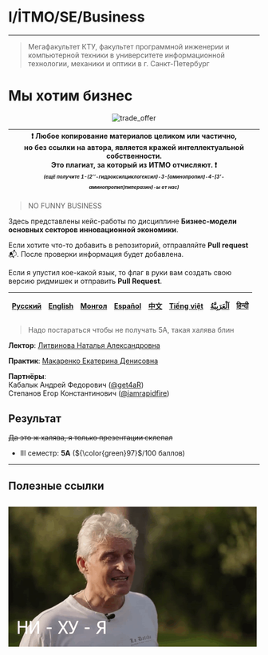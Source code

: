 # I/İTMO/SE/Business

---
> Мегафакультет КТУ, факультет программной инженерии и компьютерной техники в университете информационной технологии, механики и оптики в г. Санкт-Петербург
# Мы хотим бизнес
<p align="center">
    <img src="https://media1.tenor.com/m/nlHSw3gcLSYAAAAC/trade-offer.gif" alt="trade_offer"/>
</p>

| :exclamation: <b>Любое копирование материалов целиком или частично,<br>но без ссылки на автора, является кражей интеллектуальной собственности.<br>Это плагиат, за который из ИТМО отчисляют.</b> :exclamation:<br><sub><sup><i>(ещё получите 1-(2’’-гидроксилциклогексил)-3-[аминопропил]-4-[3’-аминопропил]пиперазин)-ы от нас)</sup></sub></b> |
|---------------------------------------------------------------------------------------------------------------------------------------------------------------------------------------------------------------------------------------------------------------------------------------------------------------------------------------------------|

> NO FUNNY BUSINESS

Здесь представлены кейс-работы по дисциплине **Бизнес-модели основных секторов инновационной экономики**.

Если хотите что-то добавить в репозиторий, отправляйте **Pull request** :mailbox_with_mail:. После проверки информация будет добавлена.

Если я упустил кое-какой язык, то флаг в руки вам создать свою версию ридмишек и отправить **Pull Request**.

| [<strong>Русский</strong>](https://github.com/XVIIStarPlatinum/itmo/blob/master/Software%20Engineering/README.md) | [<strong>English</strong>](https://github.com/XVIIStarPlatinum/itmo/blob/master/Software%20Engineering/.docs/README_EN.md) | [<strong>Монгол</strong>](https://github.com/XVIIStarPlatinum/itmo/blob/master/Software%20Engineering/.docs/README_MN.md) | [<strong>Español</strong>](https://github.com/XVIIStarPlatinum/itmo/blob/master/Software%20Engineering/.docs/README_ES.md) | [<strong>中文</strong>](https://github.com/XVIIStarPlatinum/itmo/blob/master/Software%20Engineering/.docs/README_CN.md) | [<strong>Tiếng việt</strong>](https://github.com/XVIIStarPlatinum/itmo/blob/master/Software%20Engineering/.docs/README_VN.md) | [<strong><p dir="rtl" lang="ar">اَلْعَرَبِيَّةُ</p></strong>](https://github.com/XVIIStarPlatinum/itmo/blob/master/Software%20Engineering/.docs/README_AR.md) | [<strong>हिन्दी</strong>](https://github.com/XVIIStarPlatinum/itmo/blob/master/Software%20Engineering/.docs/README_IN.md) |
|-------------------------------------------------------------------------------------------------------------------|----------------------------------------------------------------------------------------------------------------------------|---------------------------------------------------------------------------------------------------------------------------|----------------------------------------------------------------------------------------------------------------------------|-----------------------------------------------------------------------------------------------------------------------|-------------------------------------------------------------------------------------------------------------------------------|---------------------------------------------------------------------------------------------------------------------------------------------------------------|---------------------------------------------------------------------------------------------------------------------------|

> Надо постараться чтобы не получать 5A, такая халява блин

**Лектор**: [Литвинова Наталья Александровна](https://my.itmo.ru/persons/288202)

**Практик**: [Макаренко Екатерина Денисовна](https://my.itmo.ru/persons/307827)

**Партнёры**:\
Кабалык Андрей Федорович ([@get4aR](https://github.com/get4ar))\
Степанов Егор Константинович ([@iamrapidfire](https://github.com/iamrapidfire))

## Результат
<s>Да это ж халява, я только презентации склепал</s>
- III семестр: **5A** (${\color{green}97}$/100 баллов)
---
## Полезные ссылки
![tinkov](/img/gifs/oleg-tinkov.gif)
---
